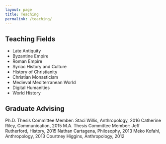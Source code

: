 ```yaml
---
layout: page
title: Teaching
permalink: /teaching/
---
```



## Teaching Fields
* Late Antiquity
* Byzantine Empire
* Roman Empire
* Syriac History and Culture
* History of Christianity
* Christian Monasticism
* Medieval Mediterranean World
* Digital Humanities
* World History


## Graduate Advising 
Ph.D. Thesis Committee Member:
  Staci Willis, Anthropology, 2016
  Catherine Riley, Communication, 2015
M.A. Thesis Committee Member: 
  Jeff Rutherford, History, 2015
  Nathan Cartagena, Philosophy, 2013
  Meko Kofahl, Anthropology, 2013
  Courtney Higgins, Anthropology, 2012



[jekyll-organization]: https://github.com/jekyll

